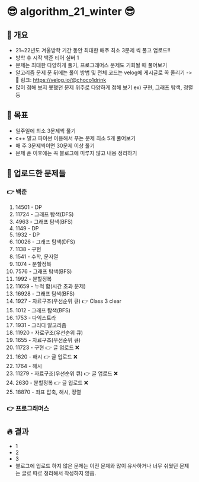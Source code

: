 # 😎 algorithm_21_winter 😎

## 💎 개요

- 21~22년도 겨울방학 기간 동안 최대한 매주 최소 3문제 씩 풀고 업로드!!
- 방학 후 시작 백준 티어 실버 1
- 문제는 최대한 다양하게 풀기, 프로그래머스 문제도 기회될 때 풀어보기
- 알고리즘 문제 푼 뒤에는 풀이 방법 및 전체 코드는 velog에 게시글로 꼭 올리기 -> 👀 링크: https://velog.io/@choco1drink
- 많이 접해 보지 못했던 문제 위주로 다양하게 접해 보기 ex) 구현, 그래프 탐색, 정렬 등

## 💎 목표

- 일주일에 최소 3문제씩 풀기
- c++ 말고 파이썬 이용해서 푸는 문제 최소 5개 풀어보기
- 매 주 3문제씩이면 30문제 이상 풀기
- 문제 푼 이후에는 꼭 블로그에 미루지 않고 내용 정리하기

## 💎 업로드한 문제들
### 👉 백준
 1. 14501 - DP
 2. 11724 - 그래프 탐색(DFS)
 3. 4963 - 그래프 탐색(BFS)
 4. 1149 - DP
 5. 1932 - DP
 6. 10026 - 그래프 탐색(DFS)
 7. 1138 - 구현
 8. 1541 - 수학, 문자열
 9. 1074 - 분할정복
 10. 7576 - 그래프 탐색(BFS)
 11. 1992 - 분할정복
 12. 11659 - 누적 합(시간 초과 문제)
 13. 16928 - 그래프 탐색(BFS)
 14. 1927 - 자료구조(우선순위 큐) 👉 Class 3 clear
 15. 1012 - 그래프 탐색(BFS)
 16. 1753 - 다익스트라
 17. 1931 - 그리디 알고리즘
 18. 11920 - 자료구조(우선순위 큐)
 19. 1655 - 자료구조(우선순위 큐)
 20. 11723 - 구현 👉 글 업로드 ❌
 21. 1620 - 해시 👉 글 업로드 ❌
 22. 1764 - 해시
 23. 11279 - 자료구조(우선순위 큐) 👉 글 업로드 ❌
 24. 2630 - 분할정복 👉 글 업로드 ❌
 25. 18870 - 좌표 압축, 해시, 정렬

### 👉 프로그래머스

## 🔥 결과
- 1
- 2
- 3
- 블로그에 업로드 하지 않은 문제는 이전 문제와 많이 유사하거나 너무 쉬웠던 문제는 글로 따로 정리해서 작성하지 않음.
